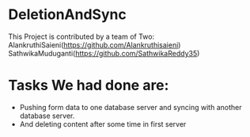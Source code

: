 # DeletionAndSync

This Project is contributed by a team of Two: <br/>
AlankruthiSaieni(https://github.com/Alankruthisaieni)
SathwikaMuduganti(https://github.com/SathwikaReddy35)

# Tasks We had done are:

- Pushing form data to one database server and syncing with another database server.
- And deleting content after some time in first server
